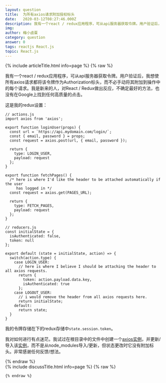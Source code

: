 ```yaml
---
layout: question
title:  为所有axios请求附加授权标头
date:   2020-03-12T08:27:46.000Z
description: 我有一个react / redux应用程序，可从api服务器获取令牌。用户验证后，我想使所有axios请求都将该令牌作为Authorization标头，而...
img: 
author: 梅小卤蛋
category: question
answer: 0
tags: reactjs React.js
topic: React.js
---
```

<div class="article-root">
  <div class="article">
    {% include articleTitle.html info=page %}
    {% raw %}
    <div class="article-content"><p><font style="vertical-align: inherit;"><font style="vertical-align: inherit;">我有一个react / redux应用程序，可从api服务器获取令牌。</font><font style="vertical-align: inherit;">用户验证后，我想使所有axios请求都将该令牌作为Authorization标头，而不必手动将其附加到操作中的每个请求。</font><font style="vertical-align: inherit;">我是新来的人，对React / Redux做出反应，不确定最好的方法，也没有在Google上找到任何高质量的点击。</font></font></p>

<p><font style="vertical-align: inherit;"><font style="vertical-align: inherit;">这是我的redux设置：</font></font></p>

<pre><code>// actions.js<font></font>
import axios from 'axios';<font></font>
<font></font>
export function loginUser(props) {<font></font>
  const url = `https://api.mydomain.com/login/`;<font></font>
  const { email, password } = props;<font></font>
  const request = axios.post(url, { email, password });<font></font>
<font></font>
  return {<font></font>
    type: LOGIN_USER,<font></font>
    payload: request<font></font>
  };<font></font>
}<font></font>
<font></font>
export function fetchPages() {<font></font>
  /* here is where I'd like the header to be attached automatically if the user<font></font>
     has logged in */ <font></font>
  const request = axios.get(PAGES_URL);<font></font>
<font></font>
  return {<font></font>
    type: FETCH_PAGES,<font></font>
    payload: request<font></font>
  };<font></font>
}<font></font>
<font></font>
// reducers.js<font></font>
const initialState = {<font></font>
  isAuthenticated: false,<font></font>
  token: null<font></font>
};<font></font>
<font></font>
export default (state = initialState, action) =&gt; {<font></font>
  switch(action.type) {<font></font>
    case LOGIN_USER:<font></font>
      // here is where I believe I should be attaching the header to all axios requests.<font></font>
      return {<font></font>
        token: action.payload.data.key,<font></font>
        isAuthenticated: true<font></font>
      };<font></font>
    case LOGOUT_USER:<font></font>
      // i would remove the header from all axios requests here.<font></font>
      return initialState;<font></font>
    default:<font></font>
      return state;<font></font>
  }<font></font>
}<font></font>
</code></pre>

<p><font style="vertical-align: inherit;"><font style="vertical-align: inherit;">我的令牌存储在下的redux存储中</font></font><code>state.session.token</code><font style="vertical-align: inherit;"><font style="vertical-align: inherit;">。</font></font></p>

<p><font style="vertical-align: inherit;"><font style="vertical-align: inherit;">我对如何进行有点迷茫。</font><font style="vertical-align: inherit;">我试过</font><font style="vertical-align: inherit;">在根目录中的文件中</font><font style="vertical-align: inherit;">创建一个</font></font><a href="https://github.com/mzabriskie/axios#creating-an-instance" rel="noreferrer"><font style="vertical-align: inherit;"><font style="vertical-align: inherit;">axios实例</font></font></a><font style="vertical-align: inherit;"><font style="vertical-align: inherit;">，并更新/导入该</font><a href="https://github.com/mzabriskie/axios#creating-an-instance" rel="noreferrer"><font style="vertical-align: inherit;">实例</font></a><font style="vertical-align: inherit;">，而不是从node_modules导入/更新，但状态更改时它没有附加标头。</font><font style="vertical-align: inherit;">非常感谢任何反馈/想法。</font></font></p></div>
    {% endraw %}
  </div>

  <div class="discuss-wrapper">
    {% include discussTitle.html info=page %}
    {% raw %}
    
    {% endraw %}
  </div>
<div>
